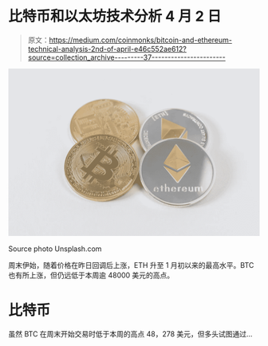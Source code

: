 # 比特币和以太坊技术分析 4 月 2 日

> 原文：<https://medium.com/coinmonks/bitcoin-and-ethereum-technical-analysis-2nd-of-april-e46c552ae612?source=collection_archive---------37----------------------->

![](img/83554523d37df68abdd8761896923c62.png)

Source photo Unsplash.com

周末伊始，随着价格在昨日回调后上涨，ETH 升至 1 月初以来的最高水平。BTC 也有所上涨，但仍远低于本周逾 48000 美元的高点。

# 比特币

虽然 BTC 在周末开始交易时低于本周的高点 48，278 美元，但多头试图通过…